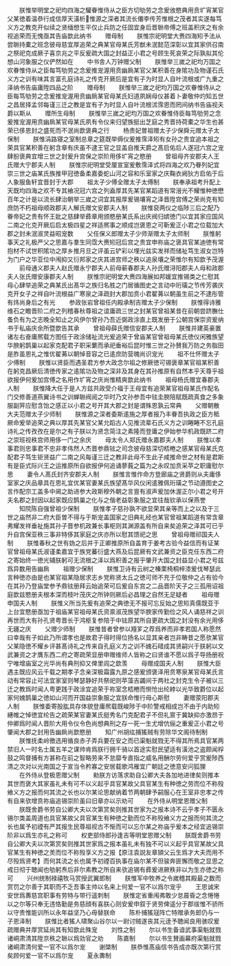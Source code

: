 <!-- { "loadSidebar": true } -->
　　朕惟举明堂之祀均四海之驩眷惟侍从之臣方切劬劳之念爰攽愍典用贲圹宵某官父某徳着温恭行成信厚天潢析惟源之深者其流长僊李传芳惟根之茂者其实遂每笃义方之教克开似续之贤缅想生平仅止兵防之任固宜身后晋聮帝傅之班盖积庆之有余视追荣而无愧亟其告庙歆此纳书
　　赠母制
　　朕惟宗祀明堂大赉四海矧予法从尝聮持橐之班念彼母慈宜厚追荣之典某官母某氏芳猷未泯懿范深彰以宜其家供召南之祭祀克成厥子喜京兆之平反爰疏大国之封益正小君之号顾生死哀荣之际孰拟其伦想山河象服之仪俨然如在
　　中书舎人万钟赠父制
　　朕惟举三嵗之祀均万国之欢眷惟侍从之臣每笃劬劳之念爰推宠渥用贲幽扄某官父某积善在身隂功及物谨石氏义方之训有味其言富孔庭诗礼之传克开厥后是宜有子为时显人自叶流根或广九重之泽纳书告庙庸陞四品之阶
　　赠母制
　　朕惟举三嵗之祀均万国之欢眷惟侍从之臣每笃劬劳之念爰推宠渥用贲幽扄某官母某氏妇道夙娴母仪甚着卜妻敬仲灼知五世之昌居择孟邻每谨三迁之教是宜有子为时显人自叶流根沭霈恩而罔间纳书告庙视夫爵以斯从
　　赠所生母制
　　朕惟举三嵗之祀均万国之欢眷惟侍臣每笃劬劳之念爰推宠渥用贲幽扄某官母某氏夙有令仪来归望族挺出芝庭之秀晋持荷橐之华生也甚荣已侈恩封之盛死而不泯尚歆褒典之行
　　杨贵妃曽祖赠太子少保舜元赠太子太保制
　　朕惟涓路寝之室制总章之筵既举缛仪爰推霈泽矧有女孙之贵宜追本祖之荣具官某积善在躬含章有庆虽不逮王官之显盖自推天爵之髙启佑后人遂冠六宫之宠肆朌褒典宜增三世之封爰升宫保之崇阶用侈圹宵之愍册
　　曾祖母齐安郡夫人王氏赠大宁郡夫人制
　　朕惟宗祀明堂受厘宣室爰敷霈泽式将四海之欢乃眷列妃宜崇三世之庙某氏族推甲冠徳备柔嘉委蛇山河之容和乐室家之庆鞠衣阙狄方启佑于后人象服鱼轩宜晋封于大郡
　　祖太子少傅全赠太子太傅制
　　朕奉承祖考升配上天既均四海之欢不专其飨况冠六宫之列盍厚其先某官某蹈道有常溍光不耀惟种徳懋百年之计是以流长肆治朝举三嵗之词宜其报厚爰锡壤宵之泽晋陞宫傅之荣尚克有知庶防不朽祖母顺政郡夫人解氏赠文安郡夫人制
　　朕惟裒两仪之临陟三后之配乃眷帝妃之贵有怀王妣之慈肆举彞章用颁愍册某氏系出庆阀归嫔徳门以宜其家应国风二南之化克开厥后启太极四星之祥适熈事之顺成岂褒恩之可靳爰正小君之位载加大郡之封未泯淑灵益昭宠数
　　父任保义郎赠太子少师渐赠太子太师制
　　朕惟躬事天之礼极严父之思嘉与羣生同霑大赉矧冠后宫之贵宜申祢庙之褒具官某迪徳有常抱材不试世积隂功之厚乡推月旦之评虽云铲彩以埋光兹实发祥而储祉笃生淑女岂特为门户之华亚位中闱抑又衍邦家之庆其进宫师之秩以追泉壤之荣惟尔有知歆予茂渥
　　前母通义郡夫人赵氏赠永宁郡夫人前母蕲春郡夫人孙氏赠浔阳郡夫人母和政郡夫人张氏赠安康郡夫人制
　　朕惟宗祀明堂大赉四海展如邦媛宜推锡类之仁慰其母心肆举追荣之典某氏出髙华之族归名胜之门居循图史之言动中珩璜之节传芳袭庆克开女子之祥自叶流根益广寒泉之泽疏封大郡加贲小君翟茀以朝虽生前之不逮彤管有炜尚身后之有光
　　参政张岩曾祖任内殿承制吉赠太子少保制
　　朕惟得诗雅维石之瞻晋阶二府之列稽春秋尊祖之谊庸疏三世之封某官曾祖某昔在前朝尝跻膴仕蚤负有为之志晚全知止之风伊尔曾孙乃吾近弼政涂直上既发册于公朝宫保崇资爰纳书于私庙庆余所暨歆告其承
　　曾祖母薛氏赠信安郡夫人制
　　朕惟并建英豪置诸左右奋庸熈载方图任于政涂储祉流光爰追荣于曾庙某官曾祖母某氏徳仪闲雅族望华腴躬鹊巢以起家克配君子职采蘩而承祀垂裕后昆时惟三世之孙賛我万防之务脂田是胙虽恩礼之惟优翟茀以朝悼音容之已逺庶防营魄尚识宠光
　　祖不仕怀赠太子少傅制
　　朕惟以贤臣而遇圣君方参大政念尔祖之修厥徳可锡褒章某官祖某积善在躬克昌厥后清徳传家之逺隂功及物之深非及其身在其孙推原有自然本乎天尊乎祖欲报伊何爰加宫傅之名用作圹宵之庆尚惟精爽歆此纳书
　　祖母杨氏赠宜春郡夫人制
　　朕惟降大任于是人方兹共政受介福于王母宜有追荣某官祖母某氏作配名门交修善道燕翼诗书之训蝉聮阀阅之华时乃文孙参吾中铉圭腴陪赋既疏真食之多象服副笄应慰含饴之感正以小君之号开其大郡之封是谓殊恩孰云常典
　　父赠朝散大夫范赠太子少师制
　　朕惟源之深者委斯逺施之厚者报乃丰眷吾执政之臣方秪厥命爰举追荣之典以厚其先某官父某允蹈古人见推流辈石氏义方之训睠睠不忘孔庭诗礼之传孜孜在是尔之有子朕以为贤念简注之素隆而登庸之伊始参华机政既跻二府之崇班视秩宫师用侈一门之余庆
　　母太令人郑氏赠永嘉郡夫人制
　　朕惟以孝事君则忠事君不忠非孝伟然人杰晋参鼎铉之司念彼母慈深切桮棬之感某官母某氏克配君子笃生钜贤益广二南之风每谨三迁之教非此母不生此子咸推命世之材有是君斯有是臣式际兴王之运推原所自欲报伊何追诵蓼莪之篇为之永叹加贲采苹之职庸慰尔思
　　妻令人髙氏封齐安郡夫人制
　　朕惟言惟作命方登廊庙之贤爵则从夫庸侈室家之庆品章具在恩礼宜优某官妻某氏族望髙华风仪闲逺雅佩珩璜之节动遵图史之言作配宗工盖多中阃之助进参大政斯穆外朝之言亶有淑声爰加休渥正尔小君之号开夫名郡之封因以起家既应鹊巢之化与之偕老益彰象服之宜往哉钦承以保燕誉
　　知院陈自强曾祖少保制
　　朕惟孝子慈孙孰不欲显荣其亲等而上之以及于三世之庙然非二府大臣曽不得与于斯宠盖国家之旧典礼经也某官曾祖某蹈道有常含章弗耀发祥垂祉施其孙子晋参机政兼长事枢则其渊源盖有所自来矣追荣之泽其可已乎升自宫保亚秩三事非特侈其家庭之庆亦所以慰其馈祀之思
　　曾祖母赠祁国夫人制
　　朕惟春秋之世有妫之后并于正卿推原所自盖育于姜考古验今益信而有证某官曾祖母某氏淑谨柔嘉宜于族党蕃衍盛大燕及后昆厥有文武兼资之臣克任东西二府之寄始终一徳光辅朕躬可无流根之泽以爲积善之报乎肇开大国之封益显小君之号兹爲异数用告幽扄
　　祖赠少保制
　　朕惟卫诗有云树之榛栗椅桐梓漆爰伐琴瑟此言种徳亦由是也某官祖某隐居求志乡党称贤太丘之徳可师不充于位敬仲之占有验今在其孙乃登庙堂参予鼎铉册拜云始追荣可后爰自东宫之二品晋阶天子之三孤用诏祖庭歆兹愍册夫根本深而枝叶茂庆之所钟则厥后必昌理之自然无足疑者
　　祖母赠申国夫人制
　　朕惟义所当先爰有追荣之典徳无不报可忘反始之思矧真儒既亚于上台宜愍册亟加于祖庙某官祖母某氏资禀淑茂族望华腴家传勤俭之风人诵慈祥之训再世而大有孙孔贤粤晋长于鸿枢复参陪于中铉原其所自更疏大国之封没有余光用侈无疆之庆
　　父赠少师制
　　朕惟昔者曾参以羶芗之荐爲养而非孝若国人称愿然曰幸哉有子如此乃所谓孝也是故君子得时得位扬名以显其亲者岂非畴昔之愿欤某官父某隐徳不耀乡评甚髙诗礼之传来自孔庭义方之训不媿石碏成其贤嗣兴于朕躬以文武兼资之才膺东西二府之寄疏荣显册申赠维师人皆称之曰贤谁不愿以爲子导扬册祝宁唯增庙室之光华尚有典刑抑又俾里闾之歆羡
　　母赠成国夫人制
　　朕惟大臣遇主既应风云千载之期孝子念亲深极霜露九原之感爰颁褒泽用贲寒泉某官母某氏言动有常容止可法宜家室则琴瑟静好共祭祀则苹藻吉蠲间于两社之封克生令子被以三迁之教爲时闻人粤更践于政涂宜追荣于祢室念桮棬而恻怆出纶綍以光华致爵位以起家何媿鹊巢之徳如山河而开国益崇象服之宜朕命惟行母心斯慰
　　妻赠荥阳郡夫人制
　　朕惟委寄股肱具存体貌登庸熈载既峻陟于中阶警戒相成岂不由于内助矧繐帷之悼徳宜纶告之疏荣某官妻某氏挺秀名门克配君子不但礼賔于冀缺抑亦激昂于仲卿爲时闻人晋阶大用令仪令色尚想典刑之存一死一生尤增伉俪之重爰正小君之号肇闻大郡之封用告幽扄尚歆愍册
　　知广州胡纮捕猺贼有劳除华文阁待制制
　　朕惟抚柔岭徼选用循良赤子弄兵要在安之而已渠魁就戮无不得其所焉具官某两禁旧人一时名士属五羊之谋帅肯爲朕行拥千骑以首途实慰民望适有潢池之盗颇闻桴鼓之鸣督捕有方甚称在前之智略劳来不怠靡专直指之威名用酬尔劳何爱乎赏爰陟西清之次对以光南国之于宣当令矜寡之安居载歌鸿雁宜广朝廷之徳意安问狐狸
　　在外侍从登极恩赠父制
　　勑朕方访落求助自公卿大夫各加地进律矣则推本其世而褒大其家虽礼未有可不以义起乎具官某故父具官某生有种徳之劳而位不称殁飨义方之报而何其流之长也以尔某论思献纳着节两朝肆予嗣服心在王室非忠孝之传有自来欤增贲祢庙追锡崇阶虽曰旧章亦以示劝可
　　在外侍从明堂恩赠父制
　　朕既舍爵书劳自公卿大夫以次第赏矣则推其世家为之报本诗不云乎孝子不匮永锡尔类盖周道也具官某故父具官某生有种徳之勤而位不称殁飨义方之报而何其流之长也属予初禋有严其报生民尊祖视古不惭而可以忘尔某之祢庙乎爰本之经宜追锡崇阶非以爲生亦礼之称可
　　权吏部侍郎孙逢吉等明堂恩赠父制
　　朕既舍爵书劳自公卿大夫以次第赏矣则推其世家爲之报本虽礼未有独不可以义起乎具官某故父具官某生有种徳之羙而位不称殁享义方之报【原注袁説友章頴父云生爲才大夫而用不尽殁爲贤考】而何其流之长也属予初禋百执事在庙尔某不但骏奔匪懈而敬之显思之戒日彻于聴闻也劬躬焘后非尔素教之所自来欤追锡有彞爰进厥秩非以为生亦徳之称可
　　兴州统制禄禧牧马赏授武翼郎制
　　朕惟军中牧养之令嵗稽其殿最之数而赏罚之尔善于其职而不乏吾事主帅以名来上何爱一官不以爲尔宠乎
　　王思诚宋安世爲夀慈宫职事有劳特与带行遥刺制
　　朕惟定省重闱弗敢少怠晨昏之念惓惓以之尔等只奉无违恪勤是务慈顔有喜朕心则安爰申叙于贤劳俾遥分于郡绂惟不骄所以守贵惟能训所以永年益坚乃心毋替朕命
　　陈朴捕猺冦阵亡特赠承务郎仍与一子恩泽制
　　朕惟比者猺人啸聚山谷尔以一尉讨贼遂丧其元逹予聴闻良用骇叹爰疏赠典并厚赏延尚其有知歆此殊宠
　　刘性之制
　　尔以书生备谙武事渠魁就戮诸峒肃清其陞京秩之聮以爲効官之劝
　　陈嘉制
　　尔以书生賛画幕府渠魁就戮诸峒肃清何爱一官不以爲尔宠
　　谢棨制
　　朕恭惟髙庙信书告成亦既次第行赏矣顾何爱一官不以爲尔宠
　　夏永夀制
